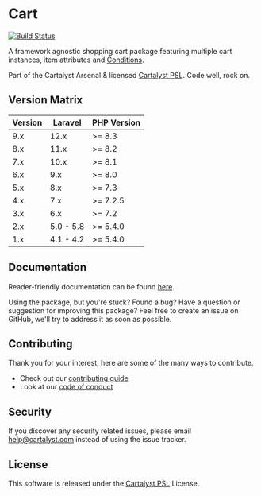 # Cart

[![Build Status][icon-travis]][link-travis]

A framework agnostic shopping cart package featuring multiple cart instances, item attributes and [Conditions](https://cartalyst.com/manual/conditions).

Part of the Cartalyst Arsenal & licensed [Cartalyst PSL](LICENSE). Code well, rock on.

## Version Matrix

Version | Laravel   | PHP Version
------- |-----------| ------------
9.x     | 12.x      | >= 8.3
8.x     | 11.x      | >= 8.2
7.x     | 10.x      | >= 8.1
6.x     | 9.x       | >= 8.0
5.x     | 8.x       | >= 7.3
4.x     | 7.x       | >= 7.2.5
3.x     | 6.x       | >= 7.2
2.x     | 5.0 - 5.8 | >= 5.4.0
1.x     | 4.1 - 4.2 | >= 5.4.0

## Documentation

Reader-friendly documentation can be found [here][link-docs].

Using the package, but you're stuck? Found a bug? Have a question or suggestion for improving this package? Feel free to create an issue on GitHub, we'll try to address it as soon as possible.

## Contributing

Thank you for your interest, here are some of the many ways to contribute.

- Check out our [contributing guide](/.github/CONTRIBUTING.md)
- Look at our [code of conduct](/.github/CODE_OF_CONDUCT.md)

## Security

If you discover any security related issues, please email help@cartalyst.com instead of using the issue tracker.

## License

This software is released under the [Cartalyst PSL](LICENSE) License.

[link-docs]:   https://cartalyst.com/manual/cart
[link-travis]: https://travis-ci.com/cartalyst/cart

[icon-travis]: https://travis-ci.com/cartalyst/cart.svg?token=98Zt8zYdwyheTKqziswS&branch=8.x
